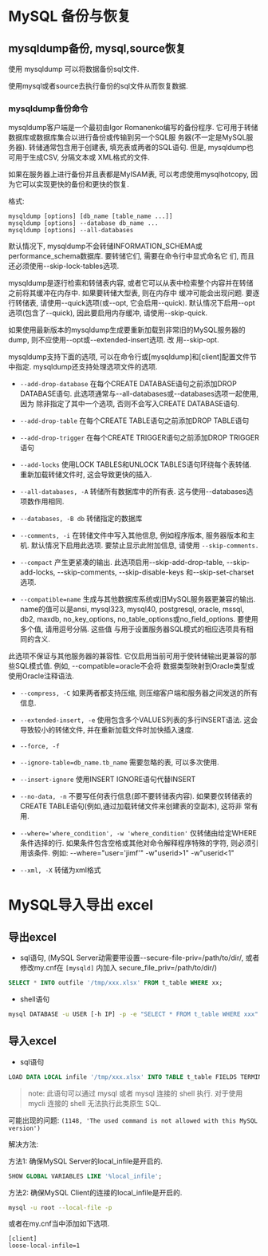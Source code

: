 # MySQL 备份与恢复

## mysqldump备份, mysql,source恢复

使用 mysqldump 可以将数据备份sql文件. 

使用mysql或者source去执行备份的sql文件从而恢复数据.

### mysqldump备份命令

mysqldump客户端是一个最初由Igor Romanenko编写的备份程序. 它可用于转储数据库或数据库集合以进行备份或传输到另一个SQL服
务器(不一定是MySQL服务器). 转储通常包含用于创建表, 填充表或两者的SQL语句. 但是, mysqldump也可用于生成CSV, 分隔文本或
XML格式的文件.

如果在服务器上进行备份并且表都是MyISAM表, 可以考虑使用mysqlhotcopy, 因为它可以实现更快的备份和更快的恢复.

格式:
```
mysqldump [options] [db_name [table_name ...]]
mysqldump [options] --database db_name ...
mysqldump [options] --all-databases
```

默认情况下, mysqldump不会转储INFORMATION_SCHEMA或performance_schema数据库. 要转储它们, 需要在命令行中显式命名它
们, 而且还必须使用--skip-lock-tables选项.

mysqldump是逐行检索和转储表内容, 或者它可以从表中检索整个内容并在转储之前将其缓冲在内存中. 如果要转储大型表, 则在内存中
缓冲可能会出现问题. 要逐行转储表, 请使用--quick选项(或--opt, 它会启用--quick). 默认情况下启用--opt选项(包含了--quick), 
因此要启用内存缓冲, 请使用--skip-quick. 

如果使用最新版本的mysqldump生成要重新加载到非常旧的MySQL服务器的dump, 则不应使用--opt或--extended-insert选项. 改
用--skip-opt.

mysqldump支持下面的选项, 可以在命令行或\[mysqldump]和\[client]配置文件节中指定. mysqldump还支持处理选项文件的选项.

- `--add-drop-database`
在每个CREATE DATABASE语句之前添加DROP DATABASE语句. 此选项通常与--all-databases或--databases选项一起使用, 因为
除非指定了其中一个选项, 否则不会写入CREATE DATABASE语句.

- `--add-drop-table`
在每个CREATE TABLE语句之前添加DROP TABLE语句

- `--add-drop-trigger`
在每个CREATE TRIGGER语句之前添加DROP TRIGGER语句

- `--add-locks`
使用LOCK TABLES和UNLOCK TABLES语句环绕每个表转储. 重新加载转储文件时, 这会导致更快的插入.

- `--all-databases, -A`
转储所有数据库中的所有表. 这与使用--databases选项数作用相同.

- `--databases, -B db`
转储指定的数据库

- `--comments, -i`
在转储文件中写入其他信息, 例如程序版本, 服务器版本和主机. 默认情况下启用此选项. 要禁止显示此附加信息, 请使用
`--skip-comments.`

- `--compact`
产生更紧凑的输出. 此选项启用--skip-add-drop-table, --skip-add-locks, --skip-comments, --skip-disable-keys
和--skip-set-charset选项.


- `--compatible=name`
生成与其他数据库系统或旧MySQL服务器更兼容的输出. name的值可以是ansi, mysql323, mysql40, postgresql, oracle, 
mssql, db2, maxdb, no_key_options, no_table_options或no_field_options. 要使用多个值, 请用逗号分隔. 这些值
与用于设置服务器SQL模式的相应选项具有相同的含义.

此选项不保证与其他服务器的兼容性. 它仅启用当前可用于使转储输出更兼容的那些SQL模式值. 例如, --compatible=oracle不会将
数据类型映射到Oracle类型或使用Oracle注释语法.

- `--compress, -C`
如果两者都支持压缩, 则压缩客户端和服务器之间发送的所有信息.

- `--extended-insert, -e`
使用包含多个VALUES列表的多行INSERT语法. 这会导致较小的转储文件, 并在重新加载文件时加快插入速度.

- `--force, -f`

- `--ignore-table=db_name.tb_name`
需要忽略的表, 可以多次使用.

- `--insert-ignore`
使用INSERT IGNORE语句代替INSERT

- `--no-data, -n`
不要写任何表行信息(即不要转储表内容). 如果要仅转储表的CREATE TABLE语句(例如,通过加载转储文件来创建表的空副本), 这将非
常有用.

- `--where='where_condition', -w 'where_condition'`
仅转储由给定WHERE条件选择的行. 如果条件包含空格或其他对命令解释程序特殊的字符, 则必须引用该条件.
例如: --where="user='jimf'"
     -w"userid>1"
     -w"userid<1"
     
- `--xml, -X`
转储为xml格式

# MySQL导入导出 excel

## 导出excel

- sql语句, (MySQL Server动需要带设置--secure-file-priv=/path/to/dir/, 或者修改my.cnf在 `[mysqld]` 内加入
secure_file_priv=/path/to/dir/)
```sql
SELECT * INTO outfile '/tmp/xxx.xlsx' FROM t_table WHERE xx;
```

- shell语句
```bash
mysql DATABASE -u USER [-h IP] -p -e "SELECT * FROM t_table WHERE xxx" > /tmp/xxx.xlsx
```

## 导入excel

- sql语句

```sql
LOAD DATA LOCAL infile '/tmp/xxx.xlsx' INTO TABLE t_table FIELDS TERMINATED BY "\t" LINES TERMINATED BY "\n";
```

> note: 此语句可以通过 mysql 或者 mysql 连接的 shell 执行. 对于使用 mycli 连接的 shell 无法执行此类原生 SQL.

可能出现的问题: `(1148, 'The used command is not allowed with this MySQL version')`

解决方法:

方法1: 确保MySQL Server的local_infile是开启的.
```sql
SHOW GLOBAL VARIABLES LIKE '%local_infile';
```

方法2: 确保MySQL Client的连接的local_infile是开启的.

```bash
mysql -u root --local-file -p
```

或者在my.cnf当中添加如下选项.
```
[client]
loose-local-infile=1
```